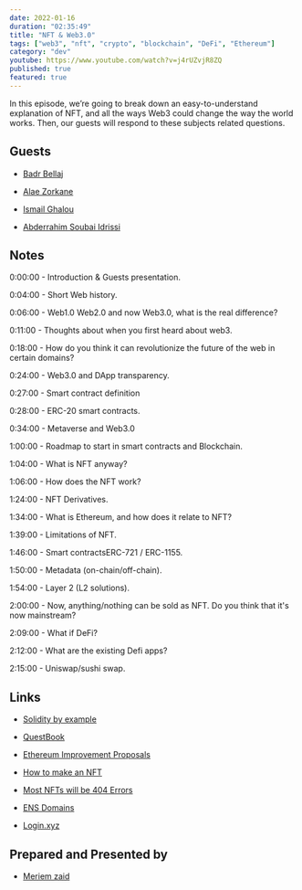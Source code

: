 ```yaml
---
date: 2022-01-16
duration: "02:35:49"
title: "NFT & Web3.0"
tags: ["web3", "nft", "crypto", "blockchain", "DeFi", "Ethereum"]
category: "dev"
youtube: https://www.youtube.com/watch?v=j4rUZvjR8ZQ
published: true
featured: true
---
```


In this episode, we’re going to break down an easy-to-understand explanation of NFT, and all the ways Web3 could change the way the world works. Then, our guests will respond to these subjects related questions.

## Guests

- [Badr Bellaj](https://www.linkedin.com/in/bellajbadr/)

- [Alae Zorkane](https://www.alaazorkane.me/)

- [Ismail Ghalou](https://twitter.com/smakosh)

- [Abderrahim Soubai Idrissi](https://www.soubai.me/)

## Notes

0:00:00 - Introduction & Guests presentation.

0:04:00 - Short Web history.

0:06:00 - Web1.0 Web2.0 and now Web3.0, what is the real difference?

0:11:00 - Thoughts about when you first heard about web3.

0:18:00 - How do you think it can revolutionize the future of the web in certain domains?

0:24:00 - Web3.0 and DApp transparency.

0:27:00 - Smart contract definition

0:28:00 - ERC-20 smart contracts.

0:34:00 - Metaverse and Web3.0

1:00:00 - Roadmap to start in smart contracts and Blockchain.

1:04:00 - What is NFT anyway?

1:06:00 - How does the NFT work?

1:24:00 - NFT Derivatives.

1:34:00 - What is Ethereum, and how does it relate to NFT?

1:39:00 - Limitations of NFT.

1:46:00 - Smart contractsERC-721 / ERC-1155.

1:50:00 - Metadata (on-chain/off-chain).

1:54:00 - Layer 2 (L2 solutions).

2:00:00 - Now, anything/nothing can be sold as NFT. Do you think that it's now mainstream?

2:09:00 - What if DeFi?

2:12:00 - What are the existing Defi apps?

2:15:00 - Uniswap/sushi swap.

## Links

- [Solidity by example](https://solidity-by-example.org/)

- [QuestBook](https://www.questbook.app/)

- [Ethereum Improvement Proposals](https://eips.ethereum.org/)

- [How to make an NFT](https://smakosh.com/how-to-make-an-nft)

- [Most NFTs will be 404 Errors](https://markets.businessinsider.com/news/currencies/nfts-404-pages-geoffrey-huntley-right-clicke)

- [ENS Domains](https://ens.domains/)

- [Login.xyz](https://login.xyz/)

## Prepared and Presented by

- [Meriem zaid](https://twitter.com/iMeriem_)
